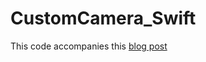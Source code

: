 # CustomCamera_Swift

This code accompanies this [blog post](http://www.brightec.co.uk/ideas/custom-ios-camera-replicates-system-camera-app)
